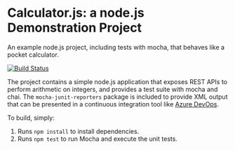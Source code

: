 Calculator.js: a node.js Demonstration Project
==============================================
An example node.js project, including tests with mocha, that behaves like
a pocket calculator.

[![Build Status](https://juan52009.visualstudio.com/LaboratoriesDevOps/_apis/build/status/juank52009.calculator?branchName=master)](https://juan52009.visualstudio.com/LaboratoriesDevOps/_build/latest?definitionId=4&branchName=master)

The project contains a simple node.js application that exposes REST APIs
to perform arithmetic on integers, and provides a test suite with mocha
and chai.  The `mocha-junit-reporters` package is included to provide XML
output that can be presented in a continuous integration tool like
[Azure DevOps](https://azure.com/devops).

To build, simply:

1. Runs `npm install` to install dependencies.
2. Runs `npm test` to run Mocha and execute the unit tests.

